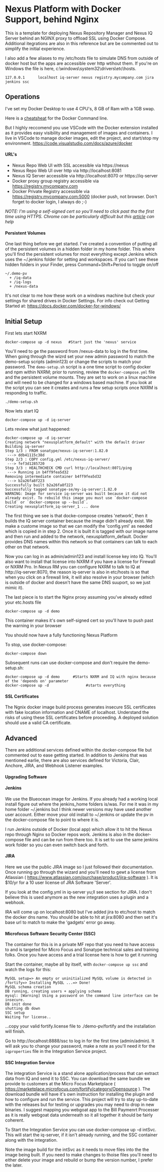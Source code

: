 # Nexus Platform with Docker Support, behind Nginx

This is a template for deploying Nexus Repository Manager and Nexus IQ Server behind an NGINX proxy to offload SSL using Docker Compose. Additional itegrations are also in this reference but are be commented out to simplify the initial experience.

I also add a few aliases to my /etc/hosts file to simulate DNS from outside of docker host but the apps are accessible over http wtihout them. If you're on Windows the file is here, c:\windows\system32\drivers\etc\hosts.

```
127.0.0.1      localhost iq-server nexus registry.mycompany.com jira jenkins ssc
```

## Operations

I've set my Docker Desktop to use 4 CPU's, 8 GB of Ram with a 1GB swap.

Here is a [cheatsheat](https://www.cheatography.com/gambit/cheat-sheets/docker/) for the Docker Command line.

But I highly reccomend you use VSCode with the Docker extension installed as it provides easy visibility and management of images and containers. I live in VSCode to manage docker images, edit the project, and start/stop my environment. https://code.visualstudio.com/docs/azure/docker

#### URL's

- Nexus Repo Web UI with SSL accessible via https://nexus
- Nexus Repo Web UI over http via http://localhost:8081
- Nexus IQ Server accessible via http://localhost:8070 or https://iq-server
- Docker proxy group registry accessible via https://registry.mycompany.com
- Docker Private Registry accessible via https://registry.mycompany.com:5000  (docker push, not browser. Don't forget to docker login, I always do ;-)

 _NOTE: I'm using a self-signed cert so you'll need to click past tha the first time using HTTPS. Chrome can be particularly difficult but this [article](https://medium.com/@dblazeski/chrome-bypass-net-err-cert-invalid-for-development-daefae43eb12) can help_

#### Persistent Volumes

One last thing before we get started. I've created a convention of putting all of the persistent volumes in a hidden folder in my home folder. This where you'll find the persistent volumes for most everything except Jenkins which uses the ~/.jenkins folder for setting and workspaces. If you can't see these hidden folders in your Finder, press Command+Shift+Period to toggle on/off
```
~/.demo-pv
  + /iq-data
  + /iq-logs
  + /nexus-data
```
It's not clear to me how these work on a windows machine but check your settings for shared drives in Docker Settings. For info check out Getting Started at: https://docs.docker.com/docker-for-windows/


## Initial Setup

First lets start NXRM
```
docker-compose up -d nexus   #Start just the 'nexus' service  
```
You'll need to ge the password from /nexus-data to log in the first time. When going through the wizrd set your new admin password to match the demo-setup scripts (admin123) or change the scripts to match your password.
The `demo-setup.sh` script is a one time script to config docker and npm within NXRM; prior to running, review the `docker-compose.yml` file and the persistent volume mounts. They are set to work on a linux machine and will need to be changed for a windows based machine. If you look at the script you can see it creates and runs a few setup scripts once NXRM is responding to traffic.

```
./demo-setup.sh
```

Now lets start IQ
```
docker-compose up -d iq-server
```
Lets review what just happened:
```
docker-compose up -d iq-server  
Creating network "nexusplatform_default" with the default driver
Building iq-server
Step 1/3 : FROM sonatype/nexus-iq-server:1.82.0
 ---> ddb41115c38d
Step 2/3 : COPY config.yml /etc/nexus-iq-server/
 ---> fef3d1285720
Step 3/3 : HEALTHCHECK CMD curl http://localhost:8071/ping
 ---> Running in b4ff9fea5d32
Removing intermediate container b4ff9fea5d32
 ---> b2a26fa8f223
Successfully built b2a26fa8f223
Successfully tagged sonatype-se/my-iq-server:1.82.0
WARNING: Image for service iq-server was built because it did not already exist. To rebuild this image you must use `docker-compose build` or `docker-compose up --build`.
Creating nexusplatform_iq-server_1 ... done
```
The first thing we see is that docke-compose creates 'network', then it builds the IQ server container because the image didn't already exist. We make a custome image so that we can modify the 'config.yml' as needed which is copied in in step 2. Once it is built it is tagged with our image name and then run and added to the network, nexusplatform_default. Docker provides DNS names within this network so that containers can talk to each other on that network.

Now you can log in as admin/admin123 and install license key into IQ. You'll also want to install that license into NXRM if you have a license for Firewall or NXRM Pro. In Nexus RM you can configure NXRM to talk to IQ at http://iq-server:8070, the reason iq-server is also in etc/hosts is so that when you click on a firewall link, it will also resolve in your browser (which is outside of docker and doesn't have the same DNS suuport, so we just mimic it).

The last piece is to start the Nginx proxy assuming you've already edited your etc.hosts file
```
docker-compose up -d demo
```
This container makes it's own self-signed cert so you'll have to push past the warning in your browser

You should now have a fully functioning Nexus Platform

To stop, use docker-compose:

```
docker-compose down
```

Subsequent runs can use docker-compose and don't require the demo-setup.sh:

```
docker-compose up -d demo      #Starts NXRM and IQ with nginx because of the 'depends on' parameter
docker-compose up -d                 #starts everything
```

#### SSL Certificates

The Ngnix docker image build process generates insecure SSL certificates with fake location information and CNAME of localhost. Understand the risks of using these SSL certificates before proceeding. A deployed solution should use a valid CA certificate.

## Advanced

There are additional services defined within the docker-compose file but commented out to ease getting started. In addition to Jenkins that was mentioned earlie, there are also services defined for Victoria, Clair, Anchore, JIRA, and Webhook Listener examples.

#### Upgrading Software

#### Jenkins

We use the Blueocean image for Jenkins. If you already had a working local install figure out where the jenkins_home folders is/was. For me it was in my home folder ~/.jenkins but I think newer versions may have used another user account. Either move your old install to ~/.jenkins or update the pv in the docker-compose file to point to where it is.

I run Jenkins outside of Docker (local app) which allow it to hit the Nexus repo through Nginx so Docker repos work. Jenkins is also in the docker-compose file and can be run from there too. It is set to use the same jenkins work folder so you can even switch back and forth.


#### JIRA
Here we use the public JIRA image so I just followed their documentation. Once running go through the wizard and you'll need to gewt a license from Atlassian ( https://www.atlassian.com/purchase/product/jira-software ). It is $10/yr for a 10 user license of JRA Software 'Server'.

If you look at the config.yml in iq-server yu;ll see section for JIRA. I don't believe this is used anymore as the new integration uses a plugin and a webhook.

IRA will come up on localhost:8080 but I've added jira to etc/host to match the docker dns name. You should be able to hit at jira:8080 and then set it's base url to match to make the 'gadgets' error go away.

#### Microfocus Software Security Center (SSC)
The container for this is in a private MF repo that you need to have access to and is targeted for Micro Focus and Sonatype technical sales and training folks. Once you have access and a trial license here is how to get it running

Start the container, maybe all by itself, with ```docker-compose up ssc``` and watch the logs for this:
```
MySQL setup=> An empty or uninitialized MySQL volume is detected in /fortify=> Installing MySQL ...=> Done!
MySQL schema creation
DB running, creating users + applying schema
mysql: [Warning] Using a password on the command line interface can be insecure.
DB init done
shutting db down
SSC setup
Waiting for license..
```
...copy your valid fortify.license file to ./demo-pv/fortify and the installation will finish.

Go to http://localhost:8888/ssc to log in for the first time (admin/admin). It will ask you to change your password, make a note as you'll need it for the ```iqproperties``` file in the Integration Service project.

#### SSC Integration Service
The integration Service is a stand alone application/process that can extract data from IQ and send it to SSC. You can download the same bundle we provide to customers at the Micro Focus Marketplace ( https://marketplace.microfocus.com/fortify/category/Opensource ). The download bundle will have it's own instruction for installing the plugin and how to configure and run the service. This project will try to stay up-to-date with the releases but for testing or upgrades you may need to drop in new binaries. I suggest mapping you webgoat app to the Bill Paymenrt Processer as it is really webgoat data underneath so it all together it should be fairly coherent.

To Start the Integration Service you can use docker-compose up -d intSvc. This will start the iq-server, if it isn't already running, and the SSC container along with the integration.

Note the image build for the intSvc as it needs to move files into the the image being built. If you need to make changes to thoise files you'll need to either delete your image and rebuild or bump the version number, I prefer the later.
